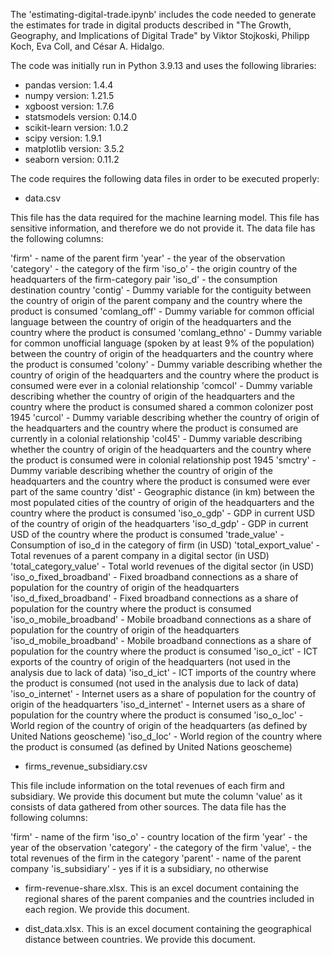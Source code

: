 The 'estimating-digital-trade.ipynb' includes the code needed to generate the estimates for trade in digital products described in "The Growth, Geography, and Implications of Digital Trade" by Viktor Stojkoski, Philipp Koch, Eva Coll, and César A. Hidalgo.

The code was initially run in Python 3.9.13 and uses the following libraries:

* pandas version: 1.4.4
* numpy version: 1.21.5
* xgboost version: 1.7.6
* statsmodels version: 0.14.0
* scikit-learn version: 1.0.2
* scipy version: 1.9.1
* matplotlib version: 3.5.2
* seaborn version: 0.11.2


The code requires the following data files in order to be executed properly:

* data.csv

This file has the data required for the machine learning model. This file has sensitive information, and therefore we do not provide it. The data file has the following columns:

'firm' - name of the parent firm
'year' - the year of the observation
'category' - the category of the firm
'iso_o' - the origin country of the headquarters of the firm-category pair
'iso_d' - the consumption destination country 
'contig' - Dummy variable for the contiguity between the country of origin of the parent company and the country where the product is consumed
'comlang_off' - Dummy variable for common official language between the country of origin of the headquarters and the country where the product is consumed
'comlang_ethno' - Dummy variable for common unofficial language (spoken by at least 9% of the population) between the country of origin of the headquarters and the country where the product is consumed
'colony' - Dummy variable describing whether the country of origin of the headquarters and the country where the product is consumed were ever in a colonial relationship
'comcol' - Dummy variable describing whether the country of origin of the headquarters and the country where the product is consumed shared a common colonizer post 1945
'curcol' - Dummy variable describing whether the country of origin of the headquarters and the country where the product is consumed are currently in a colonial relationship
'col45' - Dummy variable describing whether the country of origin of the headquarters and the country where the product is consumed were in colonial relationship post 1945
'smctry' - Dummy variable describing whether the country of origin of the headquarters and the country where the product is consumed were ever part of the same country
'dist' - Geographic distance (in km) between the most populated cities of the country of origin of the headquarters and the country where the product is consumed
'iso_o_gdp' - GDP in current USD of the country of origin of the headquarters 
'iso_d_gdp' - GDP in current USD of the country where the product is consumed
'trade_value' - Consumption of iso_d in the category of firm (in USD)
'total_export_value' - Total revenues of a parent company in a digital sector (in USD)
'total_category_value' - Total world revenues of the digital sector (in USD)
'iso_o_fixed_broadband' - Fixed broadband connections as a share of population for the country of origin of the headquarters
'iso_d_fixed_broadband' - Fixed broadband connections as a share of population for the country where the product is consumed
'iso_o_mobile_broadband' - Mobile broadband connections as a share of population for the country of origin of the headquarters
'iso_d_mobile_broadband' - Mobile broadband connections as a share of population for the country where the product is consumed
'iso_o_ict' - ICT exports of the country of origin of the headquarters (not used in the analysis due to lack of data)
'iso_d_ict' - ICT imports of the country where the product is consumed (not used in the analysis due to lack of data)
'iso_o_internet' - Internet users as a share of population for the country of origin of the headquarters
'iso_d_internet' - Internet users as a share of population for the country where the product is consumed
'iso_o_loc' - World region of the country of origin of the headquarters (as defined by United Nations geoscheme)
'iso_d_loc' - World region of the country where the product is consumed (as defined by United Nations geoscheme)

* firms_revenue_subsidiary.csv

This file include information on the total revenues of each firm and subsidiary. We provide this document but mute the column 'value' as it consists of data gathered from other sources. The data file has the following columns:

'firm' - name of the firm
'iso_o' - country location of the firm
'year' - the year of the observation
'category' - the category of the firm
'value', - the total revenues of the firm in the category
'parent' - name of the parent company
'is_subsidiary' - yes if it is a subsidiary, no otherwise

* firm-revenue-share.xlsx. This is an excel document containing the regional shares of the parent companies and the countries included in each region. We provide this document.

* dist_data.xlsx. This is an excel document containing the geographical distance between countries. We provide this document.
